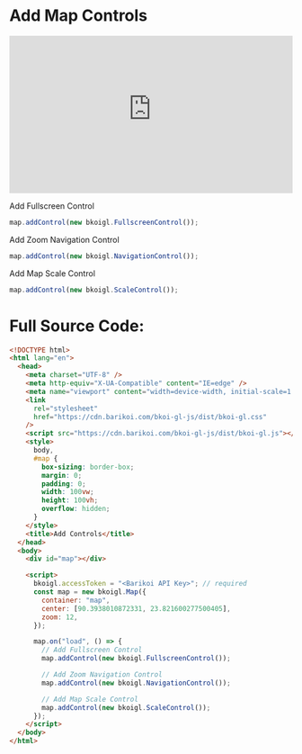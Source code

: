 # Add Map Controls

<iframe
src="https://bkoi-gl-example-add-controls.surge.sh/" width="100%" height="280px" frameborder="0" style={{border: "1px solid black"}} allowfullscreen></iframe>

Add Fullscreen Control

```js
map.addControl(new bkoigl.FullscreenControl());
```

Add Zoom Navigation Control

```js
map.addControl(new bkoigl.NavigationControl());
```

Add Map Scale Control

```js
map.addControl(new bkoigl.ScaleControl());
```

# Full Source Code:

```html
<!DOCTYPE html>
<html lang="en">
  <head>
    <meta charset="UTF-8" />
    <meta http-equiv="X-UA-Compatible" content="IE=edge" />
    <meta name="viewport" content="width=device-width, initial-scale=1.0" />
    <link
      rel="stylesheet"
      href="https://cdn.barikoi.com/bkoi-gl-js/dist/bkoi-gl.css"
    />
    <script src="https://cdn.barikoi.com/bkoi-gl-js/dist/bkoi-gl.js"></script>
    <style>
      body,
      #map {
        box-sizing: border-box;
        margin: 0;
        padding: 0;
        width: 100vw;
        height: 100vh;
        overflow: hidden;
      }
    </style>
    <title>Add Controls</title>
  </head>
  <body>
    <div id="map"></div>

    <script>
      bkoigl.accessToken = "<Barikoi API Key>"; // required
      const map = new bkoigl.Map({
        container: "map",
        center: [90.3938010872331, 23.821600277500405],
        zoom: 12,
      });

      map.on("load", () => {
        // Add Fullscreen Control
        map.addControl(new bkoigl.FullscreenControl());

        // Add Zoom Navigation Control
        map.addControl(new bkoigl.NavigationControl());

        // Add Map Scale Control
        map.addControl(new bkoigl.ScaleControl());
      });
    </script>
  </body>
</html>
```
